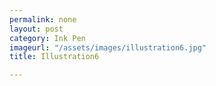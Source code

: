 ```yaml
---
permalink: none
layout: post
category: Ink Pen
imageurl: "/assets/images/illustration6.jpg"
title: Illustration6

---
```

